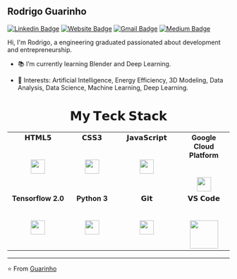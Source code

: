 ## Rodrigo Guarinho
[![Linkedin Badge](https://img.shields.io/badge/-Guarinho-blue?style=flat&logo=Linkedin&logoColor=white&link=https://www.linkedin.com/in/Guarinho/)](https://www.linkedin.com/in/Guarinho/)
[![Website Badge](https://img.shields.io/badge/-Guarinho.ml-47CCCC?style=flat&logo=Google-Chrome&logoColor=white&link=https://guarinho.ml)](https://guarinho.ml)
[![Gmail Badge](https://img.shields.io/badge/-Gmail-c14438?style=flat-square&logo=Gmail&logoColor=white&link=mailto:rodrigoguarinho@gmail.com)](mailto:rodrigoguarinho@gmail.com)
[![Medium Badge](https://img.shields.io/badge/-Medium-000?style=flat-square&logo=Medium&logoColor=white&&link=https://medium.com/@Guarinho)](https://medium.com/@Guarinho)


Hi, I'm Rodrigo, a engineering graduated passionated about development and entrepreneurship.

- :books: I’m currently learning Blender and Deep Learning.

- :pushpin: Interests: Artificial Intelligence, Energy Efficiency, 3D Modeling, Data Analysis, Data Science, Machine Learning, Deep Learning.

<center>   <h1> 𝗠𝘆 𝗧𝗲𝗰𝗸 𝗦𝘁𝗮𝗰𝗸 </h1> </center>

<table>
  <tbody>
    <tr valign="top">
      <td width="10%" align="center">
        <span>𝗛𝗧𝗠𝗟𝟱</span><br><br><br>
        <img height="32px" src="https://cdn.svgporn.com/logos/html-5.svg">
      </td>
      <td width="10%" align="center">
        <span>𝗖𝗦𝗦𝟯</span><br><br><br>
        <img height="32px" src="https://cdn.svgporn.com/logos/css-3.svg">
      </td>
      <td width="10%" align="center">
        <span>𝗝𝗮𝘃𝗮𝗦𝗰𝗿𝗶𝗽𝘁</span><br><br><br>
        <img height="32px" src="https://cdn.svgporn.com/logos/javascript.svg">
      </td>
      <td width="10%" align="center">
        <span> <b>Google Cloud Platform</b></span><br><br><br>
        <img height="32px" src="https://download.logo.wine/logo/Google_Cloud_Platform/Google_Cloud_Platform-Logo.wine.png">
      </td>
    </tr>
    <tr valign="top">
      <td width="10%" align="center">
         <span><b>Tensorflow 2.0</b></span><br><br><br>
        <img height="32px" src="https://cdn.svgporn.com/logos/tensorflow.svg">
      </td>
      <td width="10%" align="center">
        <span><b>Python 3</b></span><br><br><br>
        <img height="32px" src="https://cdn.svgporn.com/logos/python.svg">
      </td>
      <td width="10%" align="center">
        <span>𝗚𝗶𝘁</span><br><br><br>
        <img height="32px" src="https://cdn.svgporn.com/logos/git-icon.svg">
      </td>
      <td width="10%" align="center">
        <span>𝗩𝗦 𝗖𝗼𝗱𝗲</span><br><br><br>
        <img height="64px" src="https://cdn.svgporn.com/logos/visual-studio-code.svg">
      </td>
    </tr>
  </tbody>
</table>
</p>

<hr>







⭐️ From [Guarinho](https://github.com/Guarinho)
